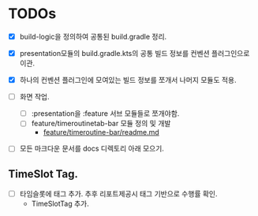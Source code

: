 # TODOs
- [x] build-logic을 정의하여 공통된 build.gradle 정리.
- [x] presentation모듈의 build.gradle.kts의 공통 빌드 정보를 컨벤션 플러그인으로 이관.
- [x] 하나의 컨벤션 플러그인에 모여있는 빌드 정보를 쪼개서 나머지 모듈도 적용.

- [ ] 화면 작업. 
  - [ ] :presentation을 :feature 서브 모듈들로 쪼개야함.
  - [ ] feature/timeroutinetab-bar 모듈 정의 및 개발
    - [feature/timeroutine-bar/readme.md](feature/timeroutine-bar/readme.md)

- [ ] 모든 마크다운 문서를 docs 디렉토리 아래 모으기.


## TimeSlot Tag.
- [ ] 타임슬롯에 태그 추가. 추후 리포트제공시 태그 기반으로 수행률 확인.
  - TimeSlotTag 추가.

